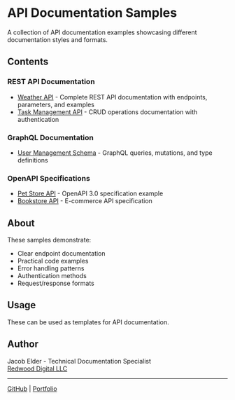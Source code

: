# API Documentation Samples

A collection of API documentation examples showcasing different documentation styles and formats.

## Contents

### REST API Documentation
- [Weather API](rest-api/weather-api.md) - Complete REST API documentation with endpoints, parameters, and examples
- [Task Management API](rest-api/task-api.md) - CRUD operations documentation with authentication

### GraphQL Documentation  
- [User Management Schema](graphql/user-management.md) - GraphQL queries, mutations, and type definitions

### OpenAPI Specifications
- [Pet Store API](openapi/petstore.yaml) - OpenAPI 3.0 specification example
- [Bookstore API](openapi/bookstore.yaml) - E-commerce API specification

## About

These samples demonstrate:
- Clear endpoint documentation
- Practical code examples
- Error handling patterns
- Authentication methods
- Request/response formats

## Usage

These can be used as templates for API documentation.

## Author

Jacob Elder - Technical Documentation Specialist  
[Redwood Digital LLC](https://cherami.link)

---

[GitHub](https://github.com/RedwoodDigitalLLC) | [Portfolio](https://cherami.link)
